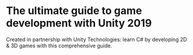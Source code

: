 # The ultimate guide to game development with Unity 2019
Created in partnership with Unity Technologies: learn C# by developing 2D &amp; 3D games with this comprehensive guide.
